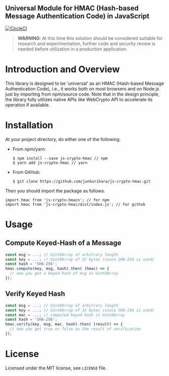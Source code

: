 Universal Module for HMAC (Hash-based Message Authentication Code) in JavaScript
--
[![CircleCI](https://circleci.com/gh/junkurihara/js-crypto-hmac.svg?style=svg)](https://circleci.com/gh/junkurihara/js-crypto-hmac)

> **WARNING**: At this time this solution should be considered suitable for research and experimentation, further code and security review is needed before utilization in a production application.

# Introduction and Overview
This library is designed to be 'universal' as an HMAC (Hash-based Message Authentication Code), i.e., it works both on most browsers and on Node.js just by importing from npm/source code. Note that in the design principle, the library fully utilizes native APIs like WebCrypto API to accelerate its operation if available. 

# Installation
At your project directory, do either one of the following.

- From npm/yarn:
  ```shell
  $ npm install --save js-crypto-hmac // npm
  $ yarn add js-crypto-hmac // yarn
  ```
- From GitHub:
  ```shell
  $ git clone https://github.com/junkurihara/js-crypto-hmac.git
  ```

Then you should import the package as follows.
```shell
import hmac from 'js-crypto-hmacn'; // for npm
import hmac from 'js-crypto-hmac/dist/index.js'; // for github
```
  
# Usage
## Compute Keyed-Hash of a Message
```javascript
const msg = ...; // Uint8Array of arbitrary length
const key = ...; // Uint8Array of 32 bytes (since SHA-256 is used)  
const hash = 'SHA-256';
hmac.compute(key, msg, hash).then( (hmac) => {
  // now you get a keyed-hash of msg in Uint8Array
});
```

## Verify Keyed Hash
```javascript
const msg = ...; // Uint8Array of arbitrary length
const key = ...; // Uint8Array of 32 bytes (since SHA-256 is used)
const mac = ...; // computed keyed hash in Uint8Array   
const hash = 'SHA-256';
hmac.verify(key, msg, mac, hash).then( (result) => {
  // now you get true or false as the result of verification
});
```


# License
Licensed under the MIT license, see `LICENSE` file.